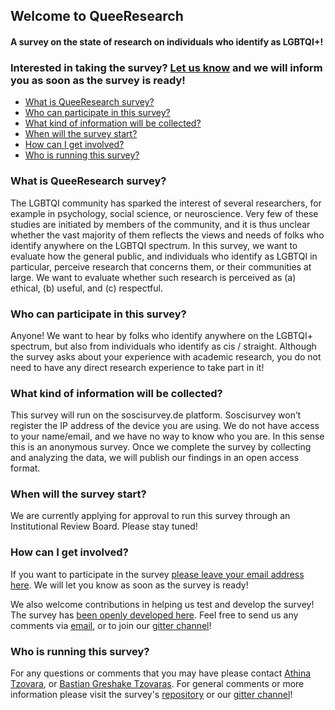## Welcome to QueeResearch 

#### A survey on the state of research on individuals who identify as LGBTQI+!

### Interested in taking the survey? [Let us know](https://docs.google.com/forms/d/e/1FAIpQLSf7uaxpk0VbUo4CiYDGjXOcT9YjJk7-uWz64Oijs0agIyPQYQ/viewform) and we will inform you as soon as the survey is ready!

* [What is QueeResearch survey?](#what-is-queeresearch-survey)
* [Who can participate in this survey?](#who-can-participate-in-this-survey)
* [What kind of information will be collected?](#what-kind-of-information-will-be-collected)
* [When will the survey start?](#when-will-the-survey-start)
* [How can I get involved?](#how-can-i-get-involved)
* [Who is running this survey?](#who-is-running-this-survey)

### What is QueeResearch survey?
The LGBTQI community has sparked the interest of several researchers, for example in psychology, social science, or
neuroscience. Very few of these studies are initiated by members of the community, and it is thus unclear whether the
vast majority of them reflects the views and needs of folks who identify anywhere on the LGBTQI spectrum. In this survey,
we want to evaluate how the general public, and individuals who identify as LGBTQI in particular, perceive research that
concerns them, or their communities at large. We want to evaluate whether such research is perceived as (a) ethical, (b)
useful, and (c) respectful.

### Who can participate in this survey?
Anyone! We want to hear by folks who identify anywhere on the LGBTQI+ spectrum, but also from individuals who identify
as cis / straight. Although the survey asks about your experience with academic research, you do not need to have any
direct research experience to take part in it!

### What kind of information will be collected?
This survey will run on the soscisurvey.de platform. Soscisurvey won’t register the IP address of the device you are using. We
do not have access to your name/email, and we have no way to know who you are. In this sense this is an anonymous
survey. Once we complete the survey by collecting and analyzing the data, we will publish our findings in an open access
format.

### When will the survey start?
We are currently applying for approval to run this survey through an Institutional Review Board. Please stay tuned!

### How can I get involved?
If you want to participate in the survey [please leave your email address here](https://docs.google.com/forms/d/e/1FAIpQLSf7uaxpk0VbUo4CiYDGjXOcT9YjJk7-uWz64Oijs0agIyPQYQ/viewform). We will let you know as soon as the survey is ready! 

We also welcome contributions in helping us test and develop the survey! The survey has [been openly developed here](https://github.com/aath0/MinoritiesInResearch). Feel free to send us any comments via [email](mailto:queeresearch@gmail.com), or to join our [gitter channel](https://gitter.im/URM_Research/Lobby#)!

### Who is running this survey?
For any questions or comments that you may have please contact [Athina Tzovara](https://github.com/aath0), or [Bastian Greshake Tzovaras](https://tzovar.as). For
general comments or more information please visit the survey's [repository](https://github.com/aath0/MinoritiesInResearch) or our [gitter channel](https://gitter.im/URM_Research/Lobby#)!
